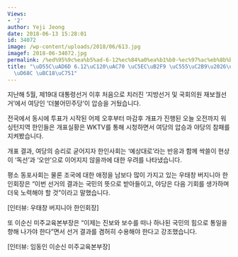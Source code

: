 ```yaml
---
Views:
- '2'
author: Yeji Jeong
date: 2018-06-13 15:28:01
id: 34072
image: /wp-content/uploads/2018/06/613.jpg
imagef: 2018-06-34072.jpg
permalink: /%ed%95%9c%ea%b5%ad-6-12%ec%84%a0%ea%b1%b0-%ec%97%ac%eb%8b%b9-%ec%95%95%ec%8a%b9%ed%95%9c%ec%9d%b8%ec%82%ac%ed%9a%8c-%eb%b0%98%ec%9d%91/
title: "\uD55C\uAD6D 6.12\uC120\uAC70 \uC5EC\uB2F9 \uC555\uC2B9\u2026\uD55C\uC778\uC0AC\
  \uD68C \uBC18\uC751"
---
```


지난해 5월, 제19대 대통령선거 이후 처음으로 치러진 ‘지방선거 및 국회의원 재보궐선거’에서 여당인 ‘더불어민주당’이 압승을 거뒀습니다.

전국에서 동시에 투표가 시작된 어제 오후부터 마감후 개표가 진행된 오늘 오전까지 워싱턴지역 한인들은 개표실황은 WKTV를 통해 시청하면서 여당의 압승과 야당의 참패를 지켜봤습니다.

개표 결과, 여당의 승리로 굳어지자 한인사회는 ‘예상대로’라는 반응과 함께 싹쓸이 현상이 ‘독선’과 ‘오만’으로 이어지지 않을까에 대한 우려를 나타냈습니다.

평소 동포사회는 물론 조국에 대한 애정을 남보다 많이 가지고 있는 우태창 버지니아 한인회장은 “이번 선거의 결과는 국민의 뜻으로 받아들이고, 야당은 다음 기회를 생가하며 더욱 노력해야 할 것”이라고 말했습니다.

[인터뷰: 우태창 버지니아 한인회장]

또 이순신 미주교육본부장은 “이제는 진보와 보수를 떠나 하나된 국민의 힘으로 통일을 향해 나가야 한다”면서 선거 결과를 겸허히 수용해야 한다고 강조했습니다.

[인터뷰: 임동인 이순신 미주교육본부장]